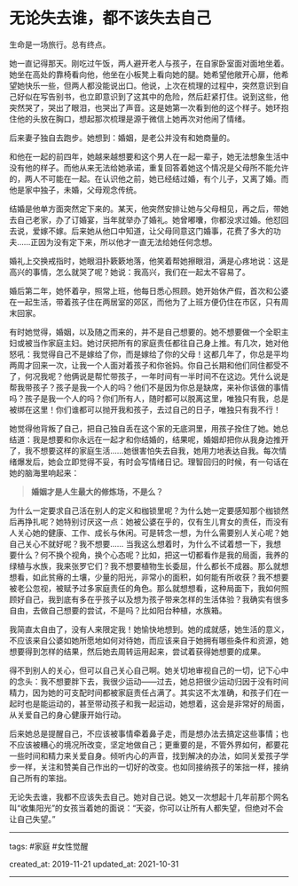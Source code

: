 # 无论失去谁，都不该失去自己

生命是一场旅行。总有终点。

她一直记得那天。刚吃过午饭，两人避开老人与孩子，在自家卧室面对面地坐着。她坐在高处的靠椅看向他，他坐在小板凳上看向她的腿。她希望他敞开心扉，他希望她快乐一些，但两人都没能说出口。他说，上次在梳理的过程中，突然意识到自己好似在写告别书，也立即意识到了这其中的危险，然后赶紧打住。说到这些，他突然哭了，哭出了眼泪，也哭出了声音。这是她第一次看到他的这个样子。她环抱住他的头放在胸口，想起那次梳理是源于微信上她再次对他闹了情绪。

后来妻子独自去跑步。她想到：婚姻，是老公并没有和她商量的。

和他在一起的前四年，她越来越想要和这个男人在一起一辈子，她无法想象生活中没有他的样子。而他从来无法给她承诺，重复回答着她这个情况是父母所不能允许的，两人不可能在一起。在认识他之前，她已经结过婚，有个儿子，又离了婚。而他是家中独子，未婚，父母观念传统。

结婚是他单方面突然定下来的。某天，他突然安排让她与父母相见，再之后，带她去自己老家，办了订婚宴，当年就举办了婚礼。她曾嘟囔，你都没求过婚。他怼回去说，爱嫁不嫁。后来她从他口中知道，让父母同意这门婚事，花费了多大的功夫……正因为没有定下来，所以他才一直无法给她任何念想。

婚礼上交换戒指时，她眼泪扑簌簌地落，他笑着帮她擦眼泪，满是心疼地说：这是高兴的事情，怎么就哭了呢？她说：我高兴，我们在一起太不容易了。

婚后第二年，她怀着孕，照常上班，他每日悉心照顾。她开始休产假，首次和公婆在一起生活，带着孩子住在两居室的郊区，而他为了上班方便仍住在市区，只有周末回家。

有时她觉得，婚姻，以及随之而来的，并不是自己想要的。她不想要做一个全职主妇或被当作家庭主妇。她讨厌把所有的家庭责任都往自己身上推。有几次，她对他怒吼：我觉得自己不是嫁给了你，而是嫁给了你的父母！这都几年了，你总是平均两周才回来一次，让我一个人面对着孩子和你爸妈。你自己长期和他们同住都受不了，何况我呢？他俩说是帮忙带孩子，一年时间有一半时间不在这边。凭什么说是帮我带孩子？孩子是我一个人的吗？他们不是因为你总是缺席，来补你该做的事情吗？孩子是我一个人的吗？你们所有人，随时都可以脱离这里，唯独只有我，总是被绑在这里！你们谁都可以抛开我和孩子，去过自己的日子，唯独只有我不行！

她觉得他背叛了自己，把自己独自丢在这个家的无底洞里，用孩子拴住了她。她总结道：我是想要和你永远在一起才和你结婚的，结果呢，婚姻却把你从我身边推开了，我不想要这样的家庭生活……她很害怕失去自我，她用力地表达自我。每次情绪爆发后，她会立即觉得不妥，有时会写情绪日记。理智回归的时候，有一句话在她的脑海里响起来：

> **婚姻才是人生最大的修炼场，不是么？**

为什么一定要求自己活在别人的定义和枷锁里呢？为什么她一定要感知那个枷锁然后再挣扎呢？她特别讨厌这一点：她被公婆在乎的，仅有生儿育女的责任，而没有人关心她的健康、工作、成长与休闲。可是转念一想，为什么需要别人关心呢？她自己关心不就好呢？我不想要…… 当我这么想着时，为什么不试着想一下，我想要什么？何不换个视角，换个心态呢？比如，把这一切都看作是我的局面，我养的绿植与水族，我来张罗它们？我不想要植物生长委屈，什么都长不成器。那么就想想看，如此贫瘠的土壤，少量的阳光，非常小的面积，如何能有所收获？我不想要被老公忽视，被赋予过多家庭责任的角色。那么就想想看，这种局面下，我如何照顾好自己，我到底有多在乎孩子以及想为孩子带来怎样的生活体验？我确实有很多自由，去做自己想要的尝试，不是吗？比如阳台种植，水族箱。

我简直太自由了，没有人来限定我！她愉快地想到。她的成就感，她生活的意义，不应该来自公婆如她所愿地如何对待她，而应该来自于她拥有哪些条件和资源，她想要得到怎样的结果，然后她去周转运用起来，尝试着获得她想要的成果。

得不到别人的关心，但可以自己关心自己啊。她关切地审视自己的一切，记下心中的念头：我不想要胖下去，我很少运动——过去，她总把很少运动归因于没有时间精力，因为她的可支配时间都被家庭责任占满了。其实这不太准确，和孩子们在一起时也是能运动的，甚至带动孩子和我一起运动，她想着，这会是非常好的局面，从关爱自己的身心健康开始行动。

后来她总是提醒自己，不应该被事情牵着鼻子走，而是想办法去搞定这些事情；也不应该被糟心的境况所改变，坚定地做自己；更重要的是，不管外界如何，都要花一些时间和精力来关爱自身。倾听内心的声音，找到解决的办法，如同关爱孩子学步一样，关注和赞美自己作出的一切好的改变。也如同接纳孩子的笨拙一样，接纳自己所有的笨拙。

无论失去谁，我都不应该失去自己。她对自己说。她又一次想起十几年前那个网名叫“收集阳光”的女孩当着她的面说：“天姿，你可以让所有人都失望，但绝对不会让自己失望。”

---

tags: #家庭 #女性觉醒 

created_at: 2019-11-21
updated_at: 2021-10-31

---
